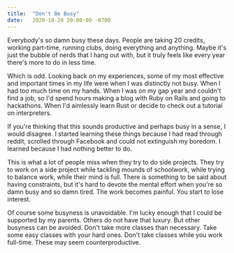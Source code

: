 ```yaml
---
title:  "Don't Be Busy"
date:   2020-10-28 20:00:00 -0700
---
```


Everybody's so damn busy these days. People are taking 20 credits,
working part-time, running clubs, doing everything and anything. Maybe
it's just the bubble of nerds that I hang out with, but it truly feels
like every year there's more to do in less time.

Which is odd. Looking back on my experiences, some of my most
effective and important times in my life were when I was distinctly
not busy. When I had too much time on my hands. When I was on my gap
year and couldn't find a job, so I'd spend hours making a blog with
Ruby on Rails and going to hackathons. When I'd aimlessly learn Rust
or decide to check out a tutorial on interpreters.

If you're thinking that this sounds productive and perhaps busy in a
sense, I would disagree. I started learning these things because I had
read through reddit, scrolled through Facebook and could not
extinguish my boredom. I learned because I had nothing better to do.

This is what a lot of people miss when they try to do side
projects. They try to work on a side project while tackling mounds of
schoolwork, while trying to balance work, while their mind is
full. There is something to be said about having constraints, but it's
hard to devote the mental effort when you're so damn busy and so damn
tired. The work becomes painful. You start to lose interest.

Of course some busyness is unavoidable. I'm lucky enough that I could
be supported by my parents. Others do not have that luxury. But other
busyness can be avoided. Don't take more classes than necessary. Take
some easy classes with your hard ones. Don't take classes while you
work full-time. These may seem counterproductive.
